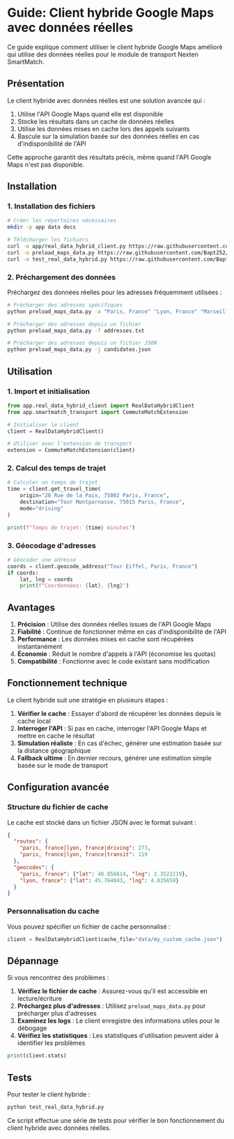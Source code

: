 # Guide: Client hybride Google Maps avec données réelles

Ce guide explique comment utiliser le client hybride Google Maps amélioré qui utilise des données réelles pour le module de transport Nexten SmartMatch.

## Présentation

Le client hybride avec données réelles est une solution avancée qui :

1. Utilise l'API Google Maps quand elle est disponible
2. Stocke les résultats dans un cache de données réelles
3. Utilise les données mises en cache lors des appels suivants
4. Bascule sur la simulation basée sur des données réelles en cas d'indisponibilité de l'API

Cette approche garantit des résultats précis, même quand l'API Google Maps n'est pas disponible.

## Installation

### 1. Installation des fichiers

```bash
# Créer les répertoires nécessaires
mkdir -p app data docs

# Télécharger les fichiers
curl -o app/real_data_hybrid_client.py https://raw.githubusercontent.com/Bapt252/Commitment-/simple-hybrid-solution/matching-service/app/real_data_hybrid_client.py
curl -o preload_maps_data.py https://raw.githubusercontent.com/Bapt252/Commitment-/simple-hybrid-solution/matching-service/preload_maps_data.py
curl -o test_real_data_hybrid.py https://raw.githubusercontent.com/Bapt252/Commitment-/simple-hybrid-solution/matching-service/test_real_data_hybrid.py
```

### 2. Préchargement des données

Préchargez des données réelles pour les adresses fréquemment utilisées :

```bash
# Précharger des adresses spécifiques
python preload_maps_data.py -a "Paris, France" "Lyon, France" "Marseille, France"

# Précharger des adresses depuis un fichier
python preload_maps_data.py -f addresses.txt

# Précharger des adresses depuis un fichier JSON
python preload_maps_data.py -j candidates.json
```

## Utilisation

### 1. Import et initialisation

```python
from app.real_data_hybrid_client import RealDataHybridClient
from app.smartmatch_transport import CommuteMatchExtension

# Initialiser le client
client = RealDataHybridClient()

# Utiliser avec l'extension de transport
extension = CommuteMatchExtension(client)
```

### 2. Calcul des temps de trajet

```python
# Calculer un temps de trajet
time = client.get_travel_time(
    origin="20 Rue de la Paix, 75002 Paris, France",
    destination="Tour Montparnasse, 75015 Paris, France",
    mode="driving"
)

print(f"Temps de trajet: {time} minutes")
```

### 3. Géocodage d'adresses

```python
# Géocoder une adresse
coords = client.geocode_address("Tour Eiffel, Paris, France")
if coords:
    lat, lng = coords
    print(f"Coordonnées: {lat}, {lng}")
```

## Avantages

1. **Précision** : Utilise des données réelles issues de l'API Google Maps
2. **Fiabilité** : Continue de fonctionner même en cas d'indisponibilité de l'API
3. **Performance** : Les données mises en cache sont récupérées instantanément
4. **Économie** : Réduit le nombre d'appels à l'API (économise les quotas)
5. **Compatibilité** : Fonctionne avec le code existant sans modification

## Fonctionnement technique

Le client hybride suit une stratégie en plusieurs étapes :

1. **Vérifier le cache** : Essayer d'abord de récupérer les données depuis le cache local
2. **Interroger l'API** : Si pas en cache, interroger l'API Google Maps et mettre en cache le résultat
3. **Simulation réaliste** : En cas d'échec, générer une estimation basée sur la distance géographique
4. **Fallback ultime** : En dernier recours, générer une estimation simple basée sur le mode de transport

## Configuration avancée

### Structure du fichier de cache

Le cache est stocké dans un fichier JSON avec le format suivant :

```json
{
  "routes": {
    "paris, france|lyon, france|driving": 273,
    "paris, france|lyon, france|transit": 119
  },
  "geocodes": {
    "paris, france": {"lat": 48.856614, "lng": 2.3522219},
    "lyon, france": {"lat": 45.764043, "lng": 4.835659}
  }
}
```

### Personnalisation du cache

Vous pouvez spécifier un fichier de cache personnalisé :

```python
client = RealDataHybridClient(cache_file="data/my_custom_cache.json")
```

## Dépannage

Si vous rencontrez des problèmes :

1. **Vérifiez le fichier de cache** : Assurez-vous qu'il est accessible en lecture/écriture
2. **Préchargez plus d'adresses** : Utilisez `preload_maps_data.py` pour précharger plus d'adresses
3. **Examinez les logs** : Le client enregistre des informations utiles pour le débogage
4. **Vérifiez les statistiques** : Les statistiques d'utilisation peuvent aider à identifier les problèmes

```python
print(client.stats)
```

## Tests

Pour tester le client hybride :

```bash
python test_real_data_hybrid.py
```

Ce script effectue une série de tests pour vérifier le bon fonctionnement du client hybride avec données réelles.